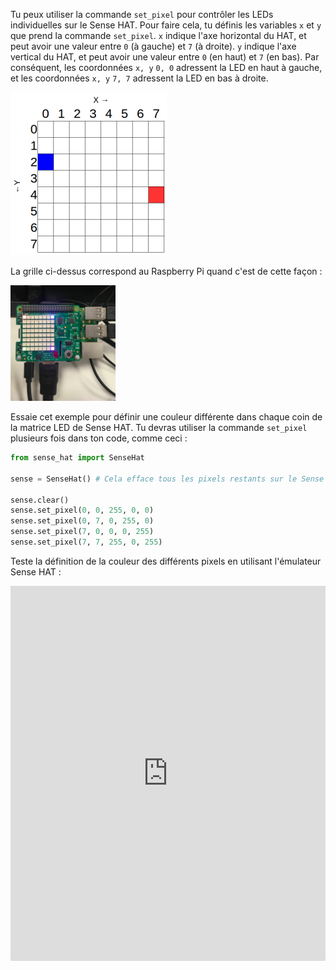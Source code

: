 Tu peux utiliser la commande `set_pixel` pour contrôler les LEDs individuelles sur le Sense HAT. Pour faire cela, tu définis les variables `x` et `y` que prend la commande `set_pixel`. `x` indique l'axe horizontal du HAT, et peut avoir une valeur entre `0` (à gauche) et `7` (à droite). `y` indique l'axe vertical du HAT, et peut avoir une valeur entre `0` (en haut) et `7` (en bas). Par conséquent, les coordonnées `x, y`  `0, 0` adressent la LED en haut à gauche, et les coordonnées `x, y` `7, 7` adressent la LED en bas à droite.

![](images/coordinates.png)

La grille ci-dessus correspond au Raspberry Pi quand c'est de cette façon :

![](images/rpicoordinates.png)

Essaie cet exemple pour définir une couleur différente dans chaque coin de la matrice LED de Sense HAT. Tu devras utiliser la commande `set_pixel` plusieurs fois dans ton code, comme ceci :

```python
from sense_hat import SenseHat

sense = SenseHat() # Cela efface tous les pixels restants sur le Sense HAT. Tu n'as peut-être pas besoin de cette étape et tu peux choisir quand l'ajouter.

sense.clear()
sense.set_pixel(0, 0, 255, 0, 0)
sense.set_pixel(0, 7, 0, 255, 0)
sense.set_pixel(7, 0, 0, 0, 255)
sense.set_pixel(7, 7, 255, 0, 255)
```

Teste la définition de la couleur des différents pixels en utilisant l'émulateur Sense HAT : 
<iframe src="https://trinket.io/embed/python/78c2595904" width="100%" height="600" frameborder="0" marginwidth="0" marginheight="0" allowfullscreen mark="crwd-mark"></iframe>
